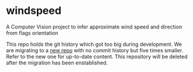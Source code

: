 # windspeed
A Computer Vision project to infer approximate wind speed and direction from flags orientation

This repo holds the git history which got too big during development. We are migrating to a [new repo](https://github.com/guglielmoG/windspeed) with no commit history but five times smaller. Refer to the new one for up-to-date content. This repository will be deleted after the migration has been enstablished.
